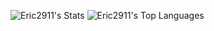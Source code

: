 
![Eric2911's Stats](https://github-readme-stats.vercel.app/api?username=Eric2911&theme=onedark&show_icons=true&hide_border=false&count_private=false)
![Eric2911's Top Languages](https://github-readme-stats.vercel.app/api/top-langs/?username=Eric2911&theme=onedark&show_icons=true&hide_border=false&layout=compact)
<a source="157.gif"/>
